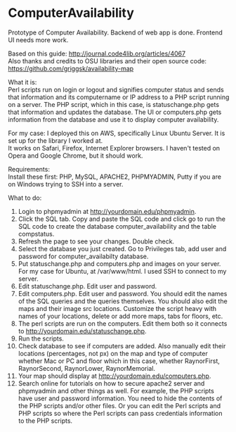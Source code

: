 # ComputerAvailability
Prototype of Computer Availability. Backend of web app is done. Frontend UI needs more work.   

Based on this guide: http://journal.code4lib.org/articles/4067  
Also thanks and credits to OSU libraries and their open source code: https://github.com/griggsk/availability-map

What it is:      
Perl scripts run on login or logout and signifies computer status and sends that information and its computername or IP address to a PHP script running on a server. The PHP script, which in this case, is statuschange.php gets that information and updates the database. The UI or computers.php gets information from the database and use it to display computer availability. 

For my case:
I deployed this on AWS, specifically Linux Ubuntu Server. It is set up for the library I worked at.     
It works on Safari, Firefox, Internet Explorer browsers. I haven't tested on Opera and Google Chrome, but it should work.   

Requirements:         
Install these first:
PHP, MySQL, APACHE2, PHPMYADMIN, Putty if you are on Windows trying to SSH into a server.   

What to do:    
1. Login to phpmyadmin at http://yourdomain.edu/phpmyadmin.   
2. Click the SQL tab. Copy and paste the SQL code and click go to run the SQL code to create the database computer_availability and the table compstatus.    
3. Refresh the page to see your changes. Double check.     
4. Select the database you just created. Go to Privileges tab, add user and password for computer_availabilty database.  
5. Put statuschange.php and computers.php and images on your server. For my case for Ubuntu, at /var/www/html. I used SSH to connect to my server.       
6. Edit statuschange.php. Edit user and password.   
7. Edit computers.php. Edit user and password. You should edit the names of the SQL queries and the queries themselves. You should also edit the maps and their image src locations. Customize the script heavy with names of your locations, delete or add more maps, tabs for floors, etc.   
8. The perl scripts are run on the computers. Edit them both so it connects to http://yourdomain.edu/statuschange.php.   
9. Run the scripts.   
10. Check database to see if computers are added. Also manually edit their locations (percentages, not px) on the map and type of computer whether Mac or PC and floor which in this case, whether RaynorFirst, RaynorSecond, RaynorLower, RaynorMemorial.               
11. Your map should display at http://yourdomain.edu/computers.php.        
12. Search online for tutorials on how to secure apache2 server and phpmyadmin and other things as well. For example, the PHP scripts have user and password information. You need to hide the contents of the PHP scripts and/or other files. Or you can edit the Perl scripts and PHP scripts so where the Perl scripts can pass credentials information to the PHP scripts.    
